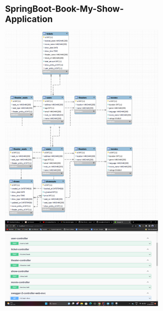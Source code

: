 # SpringBoot-Book-My-Show-Application

![image](https://github.com/sonu7524/SpringBoot-Book-My-Show-Application/blob/master/Screenshot%202023-08-07%20141716.png)
![image](https://github.com/sonu7524/SpringBoot-Book-My-Show-Application/blob/master/Screenshot%202023-08-07%20141736.png)
![image](https://github.com/sonu7524/SpringBoot-Book-My-Show-Application/blob/master/Screenshot%20(12).png)
